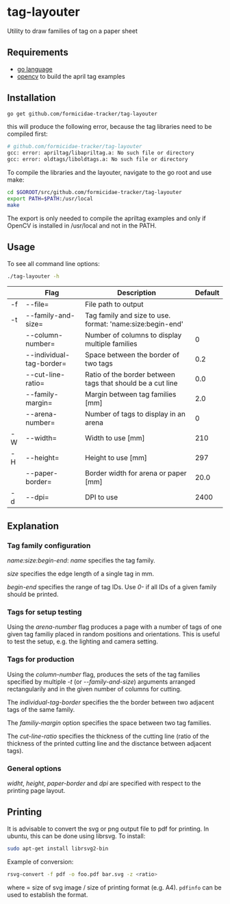# tag-layouter
Utility to draw families of tag on a paper sheet

## Requirements
* [go language](http://golang.org/)
* [opencv](http://opencv.org/releases/) to build the april tag examples

## Installation
```bash
go get github.com/formicidae-tracker/tag-layouter
```
this will produce the following error, because the tag libraries need to be compiled first:
```bash
# github.com/formicidae-tracker/tag-layouter
gcc: error: apriltag/libapriltag.a: No such file or directory
gcc: error: oldtags/liboldtags.a: No such file or directory
```
To compile the libraries and the layouter, navigate to the go root and use make:
```bash
cd $GOROOT/src/github.com/formicidae-tracker/tag-layouter
export PATH=$PATH:/usr/local
make
```
The export is only needed to compile the apriltag examples and only if OpenCV is installed in /usr/local and not in the PATH.

## Usage
To see all command line options:
```bash
./tag-layouter -h
```

|    | Flag                     | Description                                                | Default |
|----|--------------------------|------------------------------------------------------------|---------|
| -f | --file=                  | File path to output                                        |         |
| -t | --family-and-size=       | Tag family and size to use. format: 'name:size:begin-end'  |         |
|    | --column-number=         | Number of columns to display multiple families             | 0       |
|    | --individual-tag-border= | Space between the border of two tags                       | 0.2     |
|    | --cut-line-ratio=        | Ratio of the border between tags that should be a cut line | 0.0     |
|    | --family-margin=         | Margin between tag families [mm]                           | 2.0     |
|    | --arena-number=          | Number of tags to display in an arena                      | 0       |
| -W | --width=                 | Width to use [mm]                                          | 210     |
| -H | --height=                | Height to use [mm]                                         | 297     |
|    | --paper-border=          | Border width for arena or paper [mm]                       | 20.0    |
| -d | --dpi=                   | DPI to use                                                 | 2400    |

## Explanation
### Tag family configuration
*name:size:begin-end*: *name* specifies the tag family.

*size* specifies the edge length of a single tag in mm.

*begin-end* specifies the range of tag IDs. Use *0-* if all IDs of a given family should be printed.

### Tags for setup testing
Using the *arena-number* flag produces a page with a number of tags of one given tag familiy placed in random positions and orientations. This is useful to test the setup, e.g. the lighting and camera setting.

### Tags for production
Using the *column-number* flag, produces the sets of the tag families specified by multiple *-t* (or *--family-and-size*) arguments arranged rectangularily and in the given number of columns for cutting.

The *individual-tag-border* specifies the the border between two adjacent tags of the same family.

The *familiy-margin* option specifies the space between two tag families.

The *cut-line-ratio* specifies the thickness of the cutting line (ratio of the thickness of the printed cutting line and the disctance between adjacent tags).

### General options
*widht*, *height*, *paper-border* and *dpi* are specified with respect to the printing page layout.

## Printing
It is advisable to convert the svg or png output file to pdf for printing. In ubuntu, this can be done using librsvg. To install:
```bash
sudo apt-get install librsvg2-bin
```
Example of conversion:
```bash
rsvg-convert -f pdf -o foo.pdf bar.svg -z <ratio>
```
where <ratio> = size of svg image / size of printing format (e.g. A4). `pdfinfo` can be used to establish the format.

